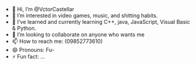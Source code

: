 - 👋 Hi, I’m @VctorCastellar
- 👀 I’m interested in video games, music, and shitting habits.
- 🌱 I’ve learned and currently learning C++, java, JavaScript, Visual Basic & Python.
- 💞️ I’m looking to collaborate on anyone who wants me
- 📫 How to reach me: (09852773610)
- 😄 Pronouns: Fu-
- ⚡ Fun fact: ...

<!---
VctorCastellar/VctorCastellar is a ✨ special ✨ repository because its `README.md` (this file) appears on your GitHub profile.
You can click the Preview link to take a look at your changes.
--->
